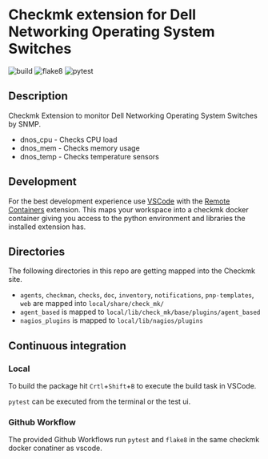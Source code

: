# Checkmk extension for Dell Networking Operating System Switches

![build](https://github.com/scsitteam/checkmk_dnos/workflows/build/badge.svg)
![flake8](https://github.com/scsitteam/checkmk_dnos/workflows/Lint/badge.svg)
![pytest](https://github.com/scsitteam/checkmk_dnos/workflows/pytest/badge.svg)

## Description

Checkmk Extension to monitor Dell Networking Operating System Switches by SNMP.

 * dnos_cpu - Checks CPU load
 * dnos_mem - Checks memory usage
 * dnos_temp - Checks temperature sensors

## Development

For the best development experience use [VSCode](https://code.visualstudio.com/) with the [Remote Containers](https://marketplace.visualstudio.com/items?itemName=ms-vscode-remote.remote-containers) extension. This maps your workspace into a checkmk docker container giving you access to the python environment and libraries the installed extension has.

## Directories

The following directories in this repo are getting mapped into the Checkmk site.

* `agents`, `checkman`, `checks`, `doc`, `inventory`, `notifications`, `pnp-templates`, `web` are mapped into `local/share/check_mk/`
* `agent_based` is mapped to `local/lib/check_mk/base/plugins/agent_based`
* `nagios_plugins` is mapped to `local/lib/nagios/plugins`

## Continuous integration
### Local

To build the package hit `Crtl`+`Shift`+`B` to execute the build task in VSCode.

`pytest` can be executed from the terminal or the test ui.

### Github Workflow

The provided Github Workflows run `pytest` and `flake8` in the same checkmk docker conatiner as vscode.
